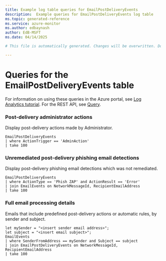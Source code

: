 ```yaml
---
title: Example log table queries for EmailPostDeliveryEvents
description:  Example queries for EmailPostDeliveryEvents log table
ms.topic: generated-reference
ms.service: azure-monitor
ms.author: edbaynash
author: EdB-MSFT
ms.date: 04/14/2025

# This file is automatically generated. Changes will be overwritten. Do not change this file directly. 

---
```


# Queries for the EmailPostDeliveryEvents table

For information on using these queries in the Azure portal, see [Log Analytics tutorial](/azure/azure-monitor/logs/log-analytics-tutorial). For the REST API, see [Query](/azure/azure-monitor/logs/api/overview).


### Post-delivery administrator actions  


Display post-delivery actions made by Administrator.  

```query
EmailPostDeliveryEvents
| where ActionTrigger == 'AdminAction'
| take 100 
```



### Unremediated post-delivery phishing email detections  


Display post-delivery phishing email detections which was not remediated.  

```query
EmailPostDeliveryEvents
| where ActionType == 'Phish ZAP' and ActionResult == 'Error'
| join EmailEvents on NetworkMessageId, RecipientEmailAddress  
| take 100
```



### Full email processing details  


Emails that include predefined post-delivery actions or automatic rules, by sender and subject.  

```query
let mySender = "<insert sender email address>";
let subject = "<insert email subject>";
EmailEvents
| where SenderFromAddress == mySender and Subject == subject
| join EmailPostDeliveryEvents on NetworkMessageId, RecipientEmailAddress 
| take 100
```

